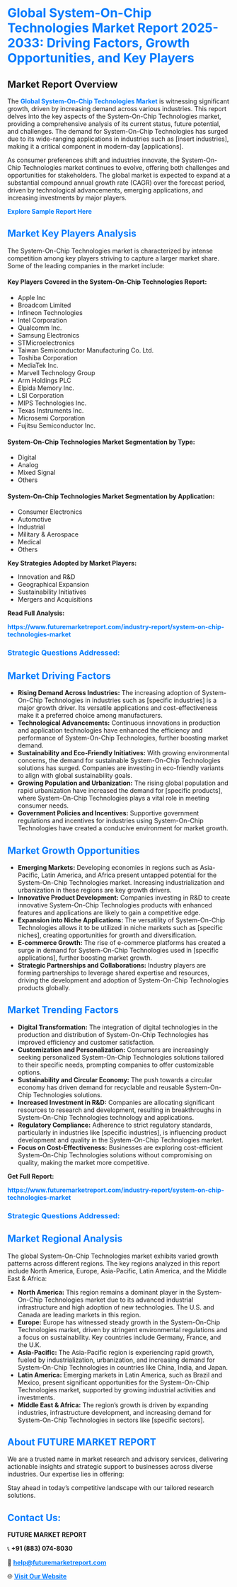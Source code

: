 <h1 style="color: #007BFF;">Global System-On-Chip Technologies Market Report 2025-2033: Driving Factors, Growth Opportunities, and Key Players</h1>

<section id="overview">
<h2>Market Report Overview</h2>
<p>The <a href="https://www.futuremarketreport.com/industry-report/system-on-chip-technologies-market" style="color: #007BFF; text-decoration: none;"><strong>Global System-On-Chip Technologies Market</strong></a> is witnessing significant growth, driven by increasing demand across various industries. This report delves into the key aspects of the System-On-Chip Technologies market, providing a comprehensive analysis of its current status, future potential, and challenges. The demand for System-On-Chip Technologies has surged due to its wide-ranging applications in industries such as [insert industries], making it a critical component in modern-day [applications].</p>
<p>As consumer preferences shift and industries innovate, the System-On-Chip Technologies market continues to evolve, offering both challenges and opportunities for stakeholders. The global market is expected to expand at a substantial compound annual growth rate (CAGR) over the forecast period, driven by technological advancements, emerging applications, and increasing investments by major players.</p>
</section>

<section id="overview">
<p><a href="https://www.futuremarketreport.com/request-sample/reportId=105137" style="color: #007BFF; text-decoration: none;"><strong>Explore Sample Report Here</strong></a></p>
</section>

<section id="key-players">
<h2 style="color: #007BFF;">Market Key Players Analysis</h2>
<p>The System-On-Chip Technologies market is characterized by intense competition among key players striving to capture a larger market share. Some of the leading companies in the market include:</p>
<h4>Key Players Covered in the System-On-Chip Technologies Report:</h4>
<ul><li>Apple Inc</li><li>Broadcom Limited</li><li>Infineon Technologies</li><li>Intel Corporation</li><li>Qualcomm Inc.</li><li>Samsung Electronics</li><li>STMicroelectronics</li><li>Taiwan Semiconductor Manufacturing Co. Ltd.</li><li>Toshiba Corporation</li><li>MediaTek Inc.</li><li>Marvell Technology Group</li><li>Arm Holdings PLC</li><li>Elpida Memory Inc.</li><li>LSI Corporation</li><li>MIPS Technologies Inc.</li><li>Texas Instruments Inc.</li><li>Microsemi Corporation</li><li>Fujitsu Semiconductor Inc.</li></ul>
<h4>System-On-Chip Technologies Market Segmentation by Type:</h4>
<ul><li>Digital</li><li>Analog</li><li>Mixed Signal</li><li>Others</li></ul>

<h4>System-On-Chip Technologies Market Segmentation by Application:</h4>
<ul><li>Consumer Electronics</li><li>Automotive</li><li>Industrial</li><li>Military &amp; Aerospace</li><li>Medical</li><li>Others</li></ul>
<p><strong>Key Strategies Adopted by Market Players:</strong></p>
<ul>
<li>Innovation and R&D</li>
<li>Geographical Expansion</li>
<li>Sustainability Initiatives</li>
<li>Mergers and Acquisitions</li>
</ul>
</section>

<section>
<p><strong>Read Full Analysis: </strong></p><a href="https://www.futuremarketreport.com/industry-report/system-on-chip-technologies-market" style="color: #007BFF; text-decoration: none;"><strong>https://www.futuremarketreport.com/industry-report/system-on-chip-technologies-market</strong></a>
<h3 style="color: #007BFF;">Strategic Questions Addressed:</h3>
</section>

<section id="driving-factors">
<h2 style="color: #007BFF;">Market Driving Factors</h2>
<ul>
<li><strong>Rising Demand Across Industries:</strong> The increasing adoption of System-On-Chip Technologies in industries such as [specific industries] is a major growth driver. Its versatile applications and cost-effectiveness make it a preferred choice among manufacturers.</li>
<li><strong>Technological Advancements:</strong> Continuous innovations in production and application technologies have enhanced the efficiency and performance of System-On-Chip Technologies, further boosting market demand.</li>
<li><strong>Sustainability and Eco-Friendly Initiatives:</strong> With growing environmental concerns, the demand for sustainable System-On-Chip Technologies solutions has surged. Companies are investing in eco-friendly variants to align with global sustainability goals.</li>
<li><strong>Growing Population and Urbanization:</strong> The rising global population and rapid urbanization have increased the demand for [specific products], where System-On-Chip Technologies plays a vital role in meeting consumer needs.</li>
<li><strong>Government Policies and Incentives:</strong> Supportive government regulations and incentives for industries using System-On-Chip Technologies have created a conducive environment for market growth.</li>
</ul>
</section>

<section id="growth-opportunities">
<h2 style="color: #007BFF;">Market Growth Opportunities</h2>
<ul>
<li><strong>Emerging Markets:</strong> Developing economies in regions such as Asia-Pacific, Latin America, and Africa present untapped potential for the System-On-Chip Technologies market. Increasing industrialization and urbanization in these regions are key growth drivers.</li>
<li><strong>Innovative Product Development:</strong> Companies investing in R&D to create innovative System-On-Chip Technologies products with enhanced features and applications are likely to gain a competitive edge.</li>
<li><strong>Expansion into Niche Applications:</strong> The versatility of System-On-Chip Technologies allows it to be utilized in niche markets such as [specific niches], creating opportunities for growth and diversification.</li>
<li><strong>E-commerce Growth:</strong> The rise of e-commerce platforms has created a surge in demand for System-On-Chip Technologies used in [specific applications], further boosting market growth.</li>
<li><strong>Strategic Partnerships and Collaborations:</strong> Industry players are forming partnerships to leverage shared expertise and resources, driving the development and adoption of System-On-Chip Technologies products globally.</li>
</ul>
</section>

<section id="trending-factors">
<h2 style="color: #007BFF;">Market Trending Factors</h2>
<ul>
<li><strong>Digital Transformation:</strong> The integration of digital technologies in the production and distribution of System-On-Chip Technologies has improved efficiency and customer satisfaction.</li>
<li><strong>Customization and Personalization:</strong> Consumers are increasingly seeking personalized System-On-Chip Technologies solutions tailored to their specific needs, prompting companies to offer customizable options.</li>
<li><strong>Sustainability and Circular Economy:</strong> The push towards a circular economy has driven demand for recyclable and reusable System-On-Chip Technologies solutions.</li>
<li><strong>Increased Investment in R&D:</strong> Companies are allocating significant resources to research and development, resulting in breakthroughs in System-On-Chip Technologies technology and applications.</li>
<li><strong>Regulatory Compliance:</strong> Adherence to strict regulatory standards, particularly in industries like [specific industries], is influencing product development and quality in the System-On-Chip Technologies market.</li>
<li><strong>Focus on Cost-Effectiveness:</strong> Businesses are exploring cost-efficient System-On-Chip Technologies solutions without compromising on quality, making the market more competitive.</li>
</ul>
</section>

<section>
<p><strong>Get Full Report: </strong></p><a href="https://www.futuremarketreport.com/industry-report/system-on-chip-technologies-market" style="color: #007BFF; text-decoration: none;"><strong>https://www.futuremarketreport.com/industry-report/system-on-chip-technologies-market</strong></a>
<h3 style="color: #007BFF;">Strategic Questions Addressed:</h3>
</section>


<section id="regional-analysis">
<h2 style="color: #007BFF;">Market Regional Analysis</h2>
<p>The global System-On-Chip Technologies market exhibits varied growth patterns across different regions. The key regions analyzed in this report include North America, Europe, Asia-Pacific, Latin America, and the Middle East & Africa:</p>
<ul>
<li><strong>North America:</strong> This region remains a dominant player in the System-On-Chip Technologies market due to its advanced industrial infrastructure and high adoption of new technologies. The U.S. and Canada are leading markets in this region.</li>
<li><strong>Europe:</strong> Europe has witnessed steady growth in the System-On-Chip Technologies market, driven by stringent environmental regulations and a focus on sustainability. Key countries include Germany, France, and the U.K.</li>
<li><strong>Asia-Pacific:</strong> The Asia-Pacific region is experiencing rapid growth, fueled by industrialization, urbanization, and increasing demand for System-On-Chip Technologies in countries like China, India, and Japan.</li>
<li><strong>Latin America:</strong> Emerging markets in Latin America, such as Brazil and Mexico, present significant opportunities for the System-On-Chip Technologies market, supported by growing industrial activities and investments.</li>
<li><strong>Middle East & Africa:</strong> The region’s growth is driven by expanding industries, infrastructure development, and increasing demand for System-On-Chip Technologies in sectors like [specific sectors].</li>
</ul>
</section>

<footer>
<h2 style="color: #007BFF;">About FUTURE MARKET REPORT</h2>
<p>We are a trusted name in market research and advisory services, delivering actionable insights and strategic support to businesses across diverse industries. Our expertise lies in offering:</p>

<p>Stay ahead in today’s competitive landscape with our tailored research solutions.</p>

<h2 style="color: #007BFF;">Contact Us:</h2>
<p><strong>FUTURE MARKET REPORT</strong></p>
<p>📞 <strong>+91 (883) 074-8030</strong></p>
<p>📧 <strong><a href="mailto:help@futuremarketreport.com" style="color: #007BFF;">help@futuremarketreport.com</a></strong></p>
<p>🌐 <strong><a href="https://www.futuremarketreport.com/" style="color: #007BFF;">Visit Our Website</a></strong></p>
</footer>
